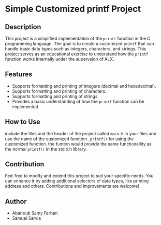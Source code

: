 # Simple Customized printf Project

## Description
This project is a simplified implementation of the `printf` function in the C programming language. The goal is to create a customized `printf` that can handle basic data types such as integers, characters, and strings. This project serves as an educational exercise to understand how the `printf` function works internally under the supervsion of ALX.

## Features
- Supports formatting and printing of integers (decimal and hexadecimal).
- Supports formatting and printing of characters.
- Supports formatting and printing of strings.
- Provides a basic understanding of how the `printf` function can be implemented.

## How to Use
include the files and the header of the project called `main.h` in your files and use the name of the customized function `_printf()` for using the customized function. the funtion would provide the same functionallity as the normal `printf()` in the stdio.h library.
## Contribution
Feel free to modify and extend this project to suit your specific needs. You can enhance it by adding additional selectors of data types, like printing address and others. Contributions and improvements are welcome!
## Author
 - Abanoub Samy Farhan
 - Samuel Sarvie
